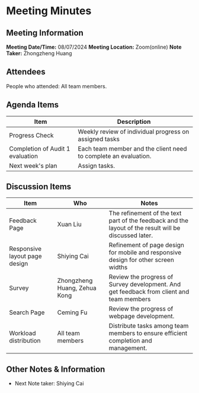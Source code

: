 # Meeting Minutes
## Meeting Information
**Meeting Date/Time:** 08/07/2024
**Meeting Location:** Zoom(online)
**Note Taker:**  Zhongzheng Huang

## Attendees
People who attended: All team members.

## Agenda Items

Item | Description
---- | ----
Progress Check | Weekly review of individual progress on assigned tasks
Completion of Audit 1 evaluation | Each team member and the client need to complete an evaluation.
Next week's plan | Assign tasks.



## Discussion Items
Item | Who | Notes 
---- | ---- | ---- 
Feedback Page | Xuan Liu | The refinement of the text part of the feedback and the layout of the result will be discussed later. 
Responsive layout page design | Shiying Cai | Refinement of page design for mobile and responsive design for other screen widths 
Survey | Zhongzheng Huang, Zehua Kong | Review the progress of Survey development. And get feedback from client and team members
Search Page | Ceming Fu | Review the progress of webpage development. 
Workload distribution | All team members | Distribute tasks among team members to ensure efficient completion and management. 

## Other Notes & Information
- Next Note taker: Shiying Cai
